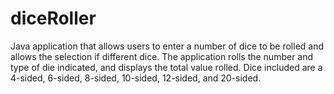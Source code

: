 # diceRoller
Java application that allows users to enter a number of dice to be rolled and allows the selection if different dice.  The application rolls the number and type of die indicated, and displays the total value rolled.  Dice included are a 4-sided, 6-sided, 8-sided, 10-sided, 12-sided, and 20-sided.
